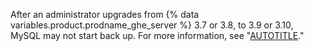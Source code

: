 After an administrator upgrades from {% data variables.product.prodname_ghe_server %} 3.7 or 3.8, to 3.9 or 3.10, MySQL may not start back up. For more information, see "[AUTOTITLE](/admin/enterprise-management/updating-the-virtual-machine-and-physical-resources/known-issues-with-upgrades-to-your-instance#mysql-does-not-start-after-upgrade-to-github-enterprise-server-39)."
